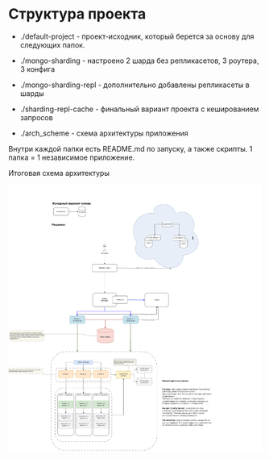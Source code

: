 # Структура проекта
* ./default-project - проект-исходник, который берется за основу для следующих папок.

* ./mongo-sharding - настроено 2 шарда без репликасетов, 3 роутера, 3 конфига

* ./mongo-sharding-repl - дополнительно добавлены репликасеты в шарды

* ./sharding-repl-cache - финальный вариант проекта с кешированием запросов

* ./arch_scheme - схема архитектуры приложения

Внутри каждой папки есть README.md по запуску, а также скрипты. 1 папка = 1 независимое приложение.


Итоговая схема архитектуры

![Итоговая схема архитектуры](./arch_scheme/arch_template_bofeof.drawio.png)